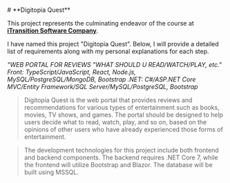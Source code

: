 <br/>
# **Digitopia Quest**
<br/>

This project represents the culminating endeavor of the course at **[iTransition Software Company](https://www.itransition.com)**.

I have named this project "Digitopia Quest". Below, I will provide a detailed list of requirements along with my personal explanations for each step.

*"WEB PORTAL FOR REVIEWS "WHAT SHOULD U READ/WATCH/PLAY, etc."
Front: TypeScript/JavaScript, React, Node.js, MySQL/PostgreSQL/MongoDB, Bootstrap
.NET: C#/ASP.NET Core MVC/Entity Framework/SQL Server/MySQL/PostgreSQL, Bootstrap*

>Digitopia Quest is the web portal that provides reviews and recommendations for various types of entertainment such as books, movies, TV shows, and games. The portal should be designed to help users decide what to read, watch, play, and so on, based on the opinions of other users who have already experienced those forms of entertainment.

>The development technologies for this project include both frontend and backend components. The backend requires .NET Core 7, while the frontend will utilize Bootstrap and Blazor. The database will be built using MSSQL.